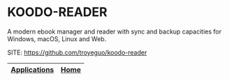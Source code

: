 # KOODO-READER
 
 A modern ebook manager and reader with sync and backup  capacities for Windows, macOS, Linux and Web.
 
 SITE: https://github.com/troyeguo/koodo-reader

 | [Applications](https://portable-linux-apps.github.io/apps.html) | [Home](https://portable-linux-apps.github.io)
 | --- | --- |
